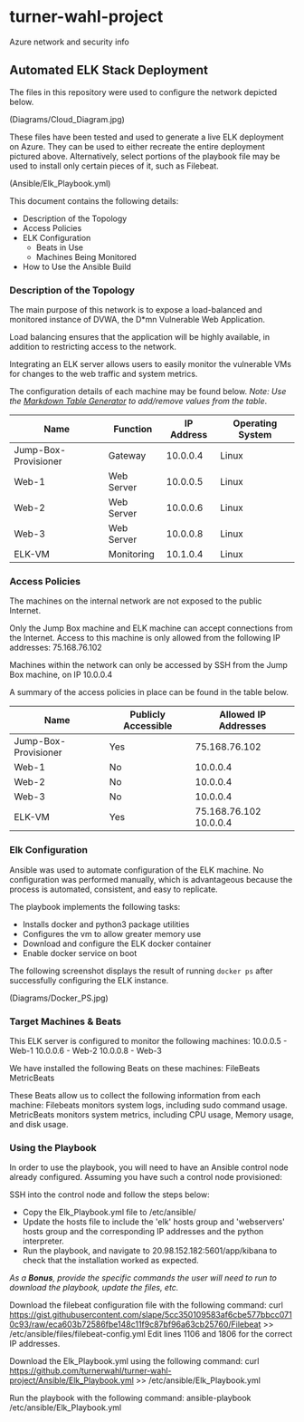 # turner-wahl-project
Azure network and security info


## Automated ELK Stack Deployment

The files in this repository were used to configure the network depicted below.

(Diagrams/Cloud_Diagram.jpg)

These files have been tested and used to generate a live ELK deployment on Azure. They can be used to either recreate the entire deployment pictured above. Alternatively, select portions of the playbook file may be used to install only certain pieces of it, such as Filebeat.

(Ansible/Elk_Playbook.yml)

This document contains the following details:
- Description of the Topology
- Access Policies
- ELK Configuration
  - Beats in Use
  - Machines Being Monitored
- How to Use the Ansible Build


### Description of the Topology

The main purpose of this network is to expose a load-balanced and monitored instance of DVWA, the D*mn Vulnerable Web Application.

Load balancing ensures that the application will be highly available, in addition to restricting access to the network.

Integrating an ELK server allows users to easily monitor the vulnerable VMs for changes to the web traffic and system metrics.


The configuration details of each machine may be found below.
_Note: Use the [Markdown Table Generator](http://www.tablesgenerator.com/markdown_tables) to add/remove values from the table_.

| Name                 | Function   | IP Address | Operating System |
|----------------------|------------|------------|------------------|
| Jump-Box-Provisioner | Gateway    | 10.0.0.4   | Linux            |
| Web-1                | Web Server | 10.0.0.5   | Linux            |
| Web-2                | Web Server | 10.0.0.6   | Linux            |
| Web-3                | Web Server | 10.0.0.8   | Linux            |
| ELK-VM               | Monitoring | 10.1.0.4   | Linux            |

### Access Policies

The machines on the internal network are not exposed to the public Internet. 

Only the Jump Box machine and ELK machine can accept connections from the Internet. Access to this machine is only allowed from the following IP addresses:
75.168.76.102

Machines within the network can only be accessed by SSH from the Jump Box machine, on IP 10.0.0.4

A summary of the access policies in place can be found in the table below.

| Name                 | Publicly Accessible | Allowed IP Addresses   |
|----------------------|---------------------|------------------------|
| Jump-Box-Provisioner | Yes                 | 75.168.76.102          |
| Web-1                | No                  | 10.0.0.4               |
| Web-2                | No                  | 10.0.0.4               |
| Web-3                | No                  | 10.0.0.4               |
| ELK-VM               | Yes                 | 75.168.76.102 10.0.0.4 |

### Elk Configuration

Ansible was used to automate configuration of the ELK machine. No configuration was performed manually, which is advantageous because the process is automated, consistent, and easy to replicate.

The playbook implements the following tasks:
- Installs docker and python3 package utilities
- Configures the vm to allow greater memory use
- Download and configure the ELK docker container
- Enable docker service on boot

The following screenshot displays the result of running `docker ps` after successfully configuring the ELK instance.

(Diagrams/Docker_PS.jpg)

### Target Machines & Beats
This ELK server is configured to monitor the following machines:
10.0.0.5 - Web-1
10.0.0.6 - Web-2
10.0.0.8 - Web-3

We have installed the following Beats on these machines:
FileBeats
MetricBeats

These Beats allow us to collect the following information from each machine:
Filebeats monitors system logs, including sudo command usage. MetricBeats monitors system metrics, including CPU usage, Memory usage, and disk usage.

### Using the Playbook
In order to use the playbook, you will need to have an Ansible control node already configured. Assuming you have such a control node provisioned: 

SSH into the control node and follow the steps below:
- Copy the Elk_Playbook.yml file to /etc/ansible/
- Update the hosts file to include the 'elk' hosts group and 'webservers' hosts group and the corresponding IP addresses and the python interpreter.
- Run the playbook, and navigate to 20.98.152.182:5601/app/kibana to check that the installation worked as expected.


_As a **Bonus**, provide the specific commands the user will need to run to download the playbook, update the files, etc._

Download the filebeat configuration file with the following command:
curl https://gist.githubusercontent.com/slape/5cc350109583af6cbe577bbcc0710c93/raw/eca603b72586fbe148c11f9c87bf96a63cb25760/Filebeat >> /etc/ansible/files/filebeat-config.yml
Edit lines 1106 and 1806 for the correct IP addresses.

Download the Elk_Playbook.yml using the following command:
curl https://github.com/turnerwahl/turner-wahl-project/Ansible/Elk_Playbook.yml >> /etc/ansible/Elk_Playbook.yml

Run the playbook with the following command:
ansible-playbook /etc/ansible/Elk_Playbook.yml